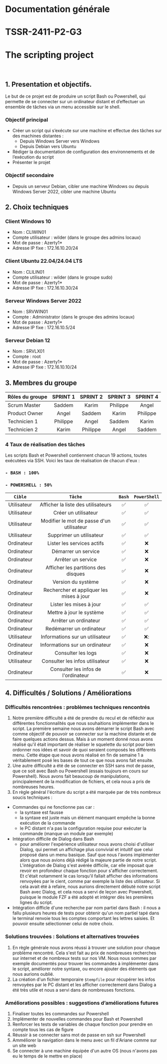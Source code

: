 # Documentation générale
# TSSR-2411-P2-G3 
# The scripting project
<br>

## 1. Presentation et objectifs.
Le but de ce projet est de produire un script Bash ou Powershell, qui permette de se connecter sur un ordinateur distant et d’effectuer un ensemble de tâches via un menu accessible sur le shell.

### Objectif principal
 * Créer un script qui s’exécute sur une machine et effectue des tâches sur des machines distantes :
    * Depuis Windows Server vers Windows
    * Depuis Debian vers Ubuntu
 * Rédiger la documentation de configuration des environnements et de l’exécution du script
 * Présenter le projet

### Objectif secondaire
 * Depuis un serveur Debian, cibler une machine Windows ou depuis Windows Server 2022, cibler une machine Ubuntu

## 2. Choix techniques

### Client Windows 10
  * Nom : CLIWIN01
  * Compte utilisateur : wilder (dans le groupe des admins locaux)
  * Mot de passe : Azerty1*
  * Adresse IP fixe : 172.16.10.20/24

### Client Ubuntu 22.04/24.04 LTS
  * Nom : CLILIN01
  * Compte utilisateur : wilder (dans le groupe sudo)
  * Mot de passe : Azerty1*
  * Adresse IP fixe : 172.16.10.30/24

### Serveur Windows Server 2022
  * Nom : SRVWIN01
  * Compte : Administrator (dans le groupe des admins locaux)
  * Mot de passe : Azerty1*
  * Adresse IP fixe : 172.16.10.5/24

### Serveur Debian 12
  * Nom : SRVLX01
  * Compte : root
  * Mot de passe : Azerty1*
  * Adresse IP fixe : 172.16.10.10/24

## 3. Membres du groupe


| Rôles du groupe | SPRINT 1 | SPRINT 2 | SPRINT 3 | SPRINT 4 |  
|:--------| :-------: | :-----------: | :-----------: | :--------: |
| Scrum Master  | Saddem  | Karim | Philippe | Angel | 
| Product Owner |  Angel | Saddem |  Karim | Philippe |  
| Technicien 1  |  Philippe |  Angel | Saddem | Karim |
| Technicien 2 |  Karim | Philippe | Angel | Saddem | 


### 4 Taux de réalisation des tâches
Les scripts Bash et Powershell contiennent chacun 19 actions, toutes exécutées via SSH. Voici les taux de réalisation de chacun d'eux :
### `- BASH : 100%`
### `- POWERSHELL : 50%`


|`Cible`|`Tâche`|`Bash`|`PowerShell`|
|:-:|:-:|:-:|:-:|
|Utilisateur|Afficher la liste des utilisateurs|:white_check_mark:|:white_check_mark:|
|Utilisateur|Créer un utilisateur|:white_check_mark:|:white_check_mark:|
|Utilisateur|Modifier le mot de passe d'un utilisateur|:white_check_mark:|:white_check_mark:|
|Utilisateur|Supprimer un utilisateur|:white_check_mark:|:white_check_mark:|
|Ordinateur|Lister les services actifs|:white_check_mark:|:x:|
|Ordinateur|Démarrer un service|:white_check_mark:|:x:|
|Ordinateur|Arrêter un service|:white_check_mark:|:x:|
|Ordinateur|Afficher les partitions des disques|:white_check_mark:|:x:|
|Ordinateur|Version du système|:white_check_mark:|:x:|
|Ordinateur|Rechercher et appliquer les mises à jour|:white_check_mark:|:x:|
|Ordinateur|Lister les mises à jour|:white_check_mark:|:white_check_mark:|
|Ordinateur|Mettre à jour le système|:white_check_mark:|:white_check_mark:|
|Ordinateur|Arrêter un ordinateur|:white_check_mark:|:white_check_mark:|
|Ordinateur|Redémarrer un ordinateur|:white_check_mark:|:white_check_mark:|
|Utilisateur|Informations sur un utilisateur|:white_check_mark:|:x::|
|Ordinateur|Informations sur un ordinateur|:white_check_mark:|:x:|
|Ordinateur|Consulter les logs|:white_check_mark:|:x:|
|Utilisateur|Consulter les infos utilisateur|:white_check_mark:|:x:|
|Ordinateur|Consulter les infos de l'ordinateur|:white_check_mark:|:x:|


## 4. Difficultés / Solutions / Améliorations

### Difficultés rencontrées : problèmes techniques rencontrés

1) Notre première difficulté a été de prendre du recul et de réfléchir aux différentes fonctionnalités que nous souhaitions implémenter dans le script. La première semaine nous avons démarrer le script Bash avec comme objectif de pouvoir se connecter sur la machine distante et de faire quelques actions dessus. Mais à un moment donné nous avons réalisé qu'il était important de réaliser le squelette du script pour bien ordonner nos idées et savoir de quoi seraient composés les différents menu.
Cette étape que nous avons réalisé en fin de semaine 1 a véritablement posé les bases de tout ce que nous avons fait ensuite.
2) Une autre difficulté a été de se connecter en SSH sans mot de passe, que ce soit avec Bash ou Powershell (essais toujours en cours sur Powershell). Nous avons fait beaucoup de manipulations, principalement de la modification de fichiers, et cela nous a pris de nombreuses heures.
3) En règle général l'écriture du script a été marquée par de très nombreux soucis techniques :
- Commandes qui ne fonctionne pas car :
  - la syntaxe est fausse
  - la syntaxe est juste mais un élément manquant empêche la bonne exécution de la commande
  - le PC distant n'a pas la configuration requise pour exécuter la commande (manque un module par exemple)
- Intégration difficile de Dialog dans Bash
   - pour améliorer l'expérience utilisateur nous avons choisi d'utiliser Dialog, qui permet un affichage plus convivial et intuitif que celui proposé dans un menu basique. Sauf que nous l'avons implémenter alors que nous avions déjà rédigé la majeure partie de notre script. L'intégration de Dialog s'est avérée difficile, car elle imposait que revoir en profondeur chaque fonction pour s'afficher correctement. Et c'était notamment le cas lorsqu'il fallait afficher des informations renvoyées par le cient, comme par exemple la liste des utilisateur.
Si cela avait été à refaire, nous aurions directement débuté notre script Bash avec Dialog, et cela nous a servi de leçon avec Powershell, puisque le module FZF a été adopté et intégrer dès les premières lignes du script.
- Intégration difficle d'une recherche par nom partiel dans Bash : il nous a fallu plusieurs heures de tests pour obtenir qu'un nom partiel tapé dans le terminal renvoie tous les comptes comportant les lettres saisies. Et pouvoir ensuite sélectionner celui de notre choix.

### Solutions trouvées : Solutions et alternatives trouvées
 1)  En règle générale nous avons réussi à trouver une solution pour chaque problème rencontré. Cela s'est fait au prix de nombreuses recherches sur internet et de nombreux tests sur nos VM. Nous nous sommes par exemple documentés pour trouver les commandes à implémenter dans le script, améliorer notre syntaxe, ou encore ajouter des éléments que nous aurions oublié.
 2)  La création d'un fichier temporaire ``$tempfile`` pour récupérer les infos renvoyées par le PC distant et les afficher correctement dans Dialog a été très utile et nous a servi dans de nombreuses fonctions.
 

### Améliorations possibles : suggestions d’améliorations futures
1) Finaliser toutes les commandes sur Powershell
2) Implémenter de nouvelles commandes pour Bash et Powershell
3) Renforcer les tests de variables de chaque fonction pour prendre en compte tous les cas de figure
4) Réussir à se connecter sans mot de passe en ssh sur Powershell
5) Amméliorer la navigation dans le menu avec un fil d'Ariane comme sur un site web
6) Se connecter à une machine équipée d'un autre OS (nous n'avons pas eu le temps de le mettre en place)
